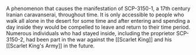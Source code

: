 A phenomenon that causes the manifestation of SCP-3150-1, a 17th century Iranian caravanserai, throughout time. It is only accessible to people who walk all alone in the desert for some time and after entering and spending a day inside they would be compelled to leave and return to their time period. Numerous individuals who had stayed inside, including the proprietor SCP-3150-2, had been part in the war against the [[Scarlet King]] and his [[Scarlet King's Army]] in the future.